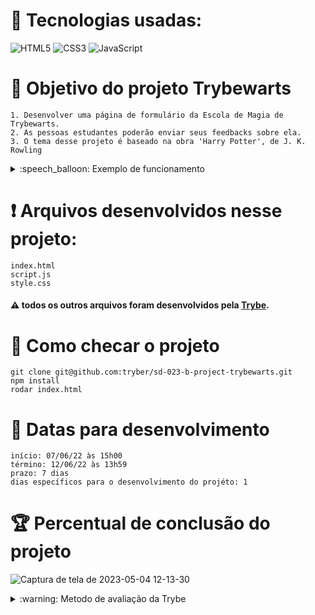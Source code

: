 # :toolbox: Tecnologias usadas:

![HTML5](https://img.shields.io/badge/html5-%23E34F26.svg?style=for-the-badge&logo=html5&logoColor=white)
![CSS3](https://img.shields.io/badge/css3-%231572B6.svg?style=for-the-badge&logo=css3&logoColor=white)
![JavaScript](https://img.shields.io/badge/javascript-%23323330.svg?style=for-the-badge&logo=javascript&logoColor=%23F7DF1E)

# :open_book: Objetivo do projeto Trybewarts

```
1. Desenvolver uma página de formulário da Escola de Magia de Trybewarts.
2. As pessoas estudantes poderão enviar seus feedbacks sobre ela.
3. O tema desse projeto é baseado na obra 'Harry Potter', de J. K. Rowling 
```

<details>
  <summary>:speech_balloon: Exemplo de funcionamento</summary>
  
![gif exemplo](https://github.com/tryber/sd-023-b-project-trybewarts/blob/main/formulario.gif)
  
</details>

# :heavy_exclamation_mark: Arquivos desenvolvidos nesse projeto:

```
index.html
script.js
style.css
```

#### :warning: todos os outros arquivos foram desenvolvidos pela [Trybe](https://www.betrybe.com).

# :thinking: Como checar o projeto

```
git clone git@github.com:tryber/sd-023-b-project-trybewarts.git
npm install
rodar index.html
```

# :calendar: Datas para desenvolvimento

```
início: 07/06/22 às 15h00
término: 12/06/22 às 13h59
prazo: 7 dias
dias específicos para o desenvolvimento do projéto: 1
```

# :trophy: Percentual de conclusão do projeto

![Captura de tela de 2023-05-04 12-13-30](https://user-images.githubusercontent.com/104790267/236251678-9bc6d4b0-6efb-48fc-9f4a-4959c2470e93.png)


<details>
  <summary>:warning: Metodo de avaliação da Trybe</summary>
  
##### A escola de programação [Trybe](https://www.betrybe.com) utiliza um sistema de avaliação baseado na conclusão de requisitos em cada projeto, considerando a porcentagem de conclusão, com um mínimo de 80% dos requisitos obrigatórios, em um prazo regular de no máximo 7 dias, tendo dias específicos para o desenvolvimento do projeto que variam de acordo com a complexidade dele.

##### Não alcançando esse patamar mímino, o aluno entra em recuperação, tendo que entregar 90% dos requisitos obrigatórios mais os bonús, em outros 7 dias, caso o aluno falhe novamente ele é mudado de turma para refazer o conteúdo e projeto, caso falhe após mudar de turma, no mesmo conteúdo/projeto, o aluno é removido do curso.
  
</details>
